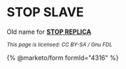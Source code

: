 # STOP SLAVE

Old name for [**STOP REPLICA**](../../../../reference/sql-statements/administrative-sql-statements/replication-statements/stop-replica.md)

<sub>_This page is licensed: CC BY-SA / Gnu FDL_</sub>

{% @marketo/form formId="4316" %}
